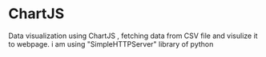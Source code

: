 # ChartJS
Data visualization using ChartJS , fetching data from CSV file and visulize it to webpage. i am using "SimpleHTTPServer" library of python
